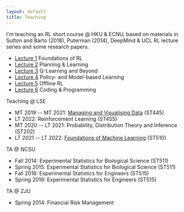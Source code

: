 ```yaml
---
layout: default
title: Teaching
---
```


I'm teaching an RL short course @ HKU & ECNU, based on materials in Sutton and Barto (2018), Puterman (2014), DeepMind & UCL RL lecture series and some research papers.

* [Lecture 1](./slides/lecture2.pdf) Foundations of RL
* [Lecture 2](./slides/lecture3.pdf) Planning & Learning
* [Lecture 3](./slides/lecture5.pdf) Q-Learning and Beyond
* [Lecture 4](./slides/lecture8.pdf) Policy- and Model-based Learning
* [Lecture 5](./slides/lecture10.pdf) Offline RL
* [Lecture 6](./code/seminar1.zip) Coding & Programming

Teaching @ LSE

* MT 2019 -- MT 2021: [Managing and Visualising Data](https://lse-st445.github.io/) (ST445)
* LT 2022: Reinforcement Learning (ST455)
* MT 2020 -- LT 2021: Probability, Distribution Theory and Inference (ST202)
* LT 2021 -- LT 2022: [Foundations of Machine Learning](https://lse-st510.github.io/) (ST510)

TA @ NCSU

* Fall 2014: Experimental Statistics for Biological Science (ST511)
* Spring 2015: Experimental Statistics for Biological Science (ST511)
* Fall 2018: Experimental Statistics for Engineers (ST515)
* Spring 2019: Experimental Statistics for Engineers (ST515)

TA @ ZJU

* Spring 2014: Financial Risk Management
